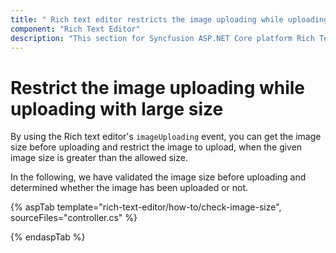 ```yaml
---
title: " Rich text editor restricts the image uploading while uploading with large size"
component: "Rich Text Editor"
description: "This section for Syncfusion ASP.NET Core platform Rich Text Editor control explains about, how to restrict the image to upload, when the given image size is greater than the allowed size"
---
```


# Restrict the image uploading while uploading with large size

By using the Rich text editor's `imageUploading` event, you can get the image size before uploading and restrict the image to upload, when the given image size is greater than the allowed size.

In the following, we have validated the image size before uploading and determined whether the image has been uploaded or not.

{% aspTab template="rich-text-editor/how-to/check-image-size", sourceFiles="controller.cs" %}

{% endaspTab %}